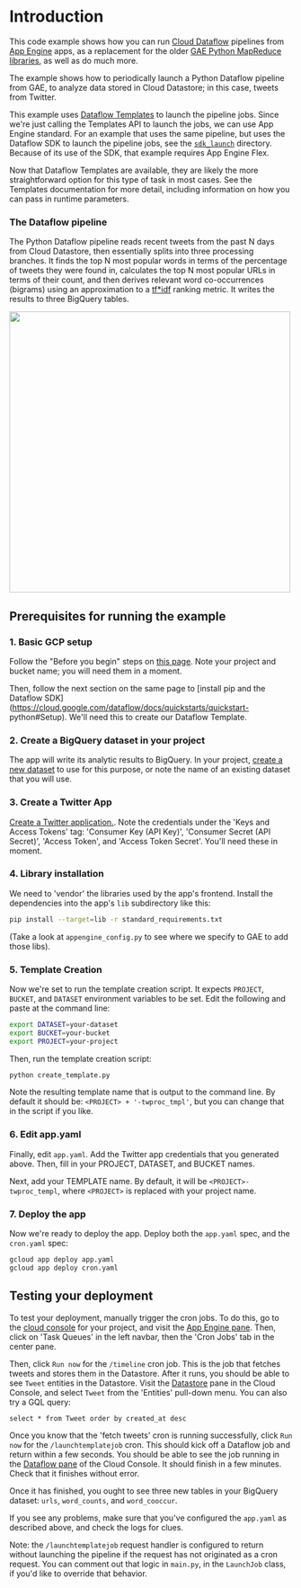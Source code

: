 
# Introduction

This code example shows how you can run
[Cloud Dataflow](https://cloud.google.com/dataflow/) pipelines from
[App Engine](https://cloud.google.com/appengine/) apps, as a replacement
for the older
[GAE Python MapReduce libraries](https://github.com/GoogleCloudPlatform/appengine-mapreduce),
as well as do much more.

The example shows how to periodically launch a Python Dataflow pipeline from GAE, to
analyze data stored in Cloud Datastore; in this case, tweets from Twitter.

This example uses [Dataflow Templates](https://cloud.google.com/dataflow/docs/templates/overview) to launch the pipeline jobs. Since we're just calling the Templates API to launch the jobs, we can use App Engine standard.
For an example that uses the same pipeline, but uses the Dataflow SDK to launch the pipeline jobs, see the [`sdk_launch`](../sdk_launch) directory.  Because of its use of the SDK, that example requires App Engine Flex.

Now that Dataflow Templates are available, they are likely the more straightforward option for this type of task in most cases. See the Templates documentation for more detail, including information on how you can pass in runtime parameters.

###  The Dataflow pipeline

The Python Dataflow pipeline reads recent tweets from the past N days from Cloud Datastore, then
essentially splits into three processing branches. It finds the top N most popular words in terms of
the percentage of tweets they were found in, calculates the top N most popular URLs in terms of
their count, and then derives relevant word co-occurrences (bigrams) using an
approximation to a [tf*idf](https://en.wikipedia.org/wiki/Tf%E2%80%93idf)
ranking metric.  It writes the results to three BigQuery tables.

<a href="https://amy-jo.storage.googleapis.com/images/gae_dataflow/gae_df_graph.png" target="_blank"><img src="https://amy-jo.storage.googleapis.com/images/gae_dataflow/gae_df_graph.png" width=500/></a>

## Prerequisites for running the example

### 1. Basic GCP setup

Follow the "Before you begin" steps on
[this page](https://cloud.google.com/dataflow/docs/quickstarts/quickstart-python#before-you-begin).
Note your project and bucket name; you will need them in a moment.

Then, follow the next section on the same page to
[install pip and the Dataflow SDK](https://cloud.google.com/dataflow/docs/quickstarts/quickstart-
python#Setup).  We'll need this to create our Dataflow Template.


### 2. Create a BigQuery dataset in your project

The app will write its analytic results to BigQuery.  In your project, [create a new
dataset](https://cloud.google.com/bigquery/quickstart-web-ui#create_a_dataset) to use for this
purpose, or note the name of an existing dataset that you will use.

### 3. Create a Twitter App

[Create a Twitter application.](https://apps.twitter.com/).  Note the credentials under the 'Keys
and Access Tokens' tag: 'Consumer Key (API Key)', 'Consumer Secret (API Secret)', 'Access Token',
and 'Access Token Secret'.  You'll need these in moment.

### 4. Library installation

We need to 'vendor' the libraries used by the app's frontend.
Install the dependencies into the app's `lib` subdirectory like this:

```sh
pip install --target=lib -r standard_requirements.txt
```

(Take a look at `appengine_config.py` to see where we specify to GAE to add those libs).


### 5. Template Creation

Now we're set to run the template creation script. It expects `PROJECT`, `BUCKET`, and `DATASET` environment variables to be set. Edit the following and paste at the command line:

```sh
export DATASET=your-dataset
export BUCKET=your-bucket
export PROJECT=your-project
```

Then, run the template creation script:

```sh
python create_template.py
```

Note the resulting template name that is output to the command line. By default it should be:
`<PROJECT> + '-twproc_tmpl'`, but you can change that in the script if you like.


### 6. Edit app.yaml

Finally, edit `app.yaml`.  Add the Twitter app credentials that you generated above.  Then, fill in your PROJECT, DATASET, and BUCKET names.

Next, add your TEMPLATE name.  By default, it will be `<PROJECT>-twproc_templ`, where `<PROJECT>` is replaced with your project name.

### 7. Deploy the app

Now we're ready to deploy the app.  Deploy both the `app.yaml` spec, and the `cron.yaml` spec:

```sh
gcloud app deploy app.yaml
gcloud app deploy cron.yaml
```


## Testing your deployment

To test your deployment, manually trigger the cron jobs.  To do this, go to the
[cloud console](https://console.cloud.google.com) for your project,
and visit the [App Engine pane](https://console.cloud.google.com/appengine).
Then, click on 'Task Queues' in the left navbar, then the 'Cron Jobs' tab in the center pane.

Then, click `Run now` for the `/timeline` cron job.  This is the job that fetches tweets and stores
them in the Datastore. After it runs, you should be able to see `Tweet` entities in the Datastore.
Visit the [Datastore](https://console.cloud.google.com/datastore/entities) pane in the Cloud
Console, and select `Tweet` from the 'Entities' pull-down menu. You can also try a GQL query:

```
select * from Tweet order by created_at desc
```

Once you know that the 'fetch tweets' cron is running successfully, click `Run now` for the
`/launchtemplatejob` cron. This should kick off a Dataflow job and return within a few seconds.  You
should be able to see the job running in the [Dataflow pane](https://console.cloud.google.com/dataflow)
of the Cloud Console. It should finish in a few minutes. Check that it finishes without error.

Once it has finished, you ought to see three new tables in your BigQuery dataset: `urls`,
`word_counts`, and `word_cooccur`.

If you see any problems, make sure that you've configured the `app.yaml` as described above, and check the logs for clues.

Note: the `/launchtemplatejob` request handler is configured to return without launching the pipeline
if the request has not originated as a cron request. You can comment out that logic in `main.py`,
in the `LaunchJob` class, if you'd like to override that behavior.
